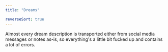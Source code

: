 ```yaml
---
title: "Dreams"

reverseSort: true
---
```


Almost every dream description is transported either from social media
messages or notes as-is, so everything's a little bit fucked up and
contains a lot of errors.

